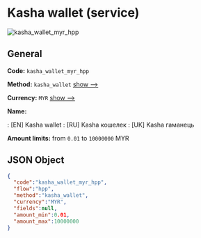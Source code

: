 
# Kasha wallet (service) 
![kasha_wallet_myr_hpp](https://static.openfintech.io/payment_methods/kasha_wallet_myr_hpp/logo.svg?w=400&c=v0.59.26#w200)  

## General 
 
**Code:** `kasha_wallet_myr_hpp` 
 
**Method:** `kasha_wallet` 
 [show -->](/payment-methods/kasha_wallet/) 
 
**Currency:** `MYR` [show -->](/currencies/MYR/) 
 
**Name:** 
 
:	[EN] Kasha wallet 
:	[RU] Kasha кошелек 
:	[UK] Kasha гаманець 
 
**Amount limits:** from `0.01` to `10000000` MYR 

## JSON Object 

```json
{
  "code":"kasha_wallet_myr_hpp",
  "flow":"hpp",
  "method":"kasha_wallet",
  "currency":"MYR",
  "fields":null,
  "amount_min":0.01,
  "amount_max":10000000
}
```  
